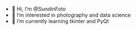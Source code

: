 - 👋 Hi, I’m @SundinFoto
- 👀 I’m interested in photography and data science
- 🌱 I’m currently learning tkinter and PyQt

<!---
SundinFoto/SundinFoto is a ✨ special ✨ repository because its `README.md` (this file) appears on your GitHub profile.
You can click the Preview link to take a look at your changes.
--->
